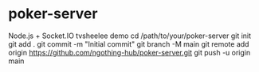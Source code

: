 # poker-server
Node.js + Socket.IO tvsheelee demo
cd /path/to/your/poker-server
git init
git add .
git commit -m "Initial commit"
git branch -M main
git remote add origin https://github.com/ngothing-hub/poker-server.git
git push -u origin main
